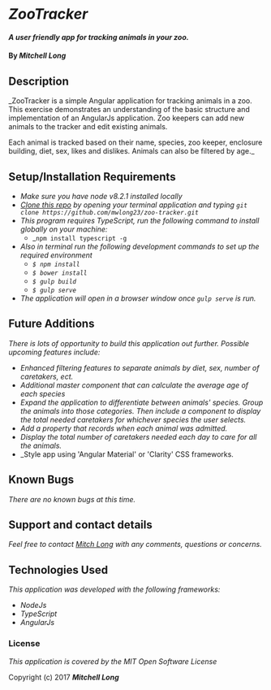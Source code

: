 # _ZooTracker_

#### _A user friendly app for tracking animals in your zoo._

#### By _**Mitchell Long**_

## Description

_ZooTracker is a simple Angular application for tracking animals in a zoo. This exercise demonstrates an understanding of the basic structure and implementation of an AngularJs application. Zoo keepers can add new animals to the tracker and edit existing animals.

Each animal is tracked based on their name, species, zoo keeper, enclosure building, diet, sex, likes and dislikes. Animals can also be filtered by age._

## Setup/Installation Requirements

* _Make sure you have node v8.2.1 installed locally_
* _[Clone this repo](https://github.com/mwlong23/zoo-tracker.git) by opening your terminal application and typing `git clone https://github.com/mwlong23/zoo-tracker.git`_
* _This program requires TypeScript, run the following command to install globally on your machine:_
  * _`npm install typescript -g`
* _Also in terminal run the following development commands to set up the required environment_
  * _`$ npm install`_
  * _`$ bower install`_
  * _`$ gulp build`_
  * _`$ gulp serve`_
* _The application will open in a browser window once `gulp serve` is run._

## Future Additions
_There is lots of opportunity to build this application out further. Possible upcoming features include:_
  * _Enhanced filtering features to separate animals by diet, sex, number of caretakers, ect._
  * _Additional master component that can calculate the average age of each species_
  * _Expand the application to differentiate between animals' species. Group the animals into those categories. Then include a component to display the total needed caretakers for whichever species the user selects._
  * _Add a property that records when each animal was admitted._
  * _Display the total number of caretakers needed each day to care for all the animals._
  * _Style app using 'Angular Material' or 'Clarity' CSS frameworks.

  
## Known Bugs

_There are no known bugs at this time._

## Support and contact details

_Feel free to contact [Mitch Long](mailto:meechllada@gmail.com) with any comments, questions or concerns._

## Technologies Used

_This application was developed with the following frameworks:_
  * _NodeJs_
  * _TypeScript_
  * _AngularJs_


### License

*This application is covered by the MIT Open Software License*

Copyright (c) 2017 **_Mitchell Long_**
